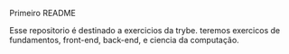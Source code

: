 Primeiro README

Esse repositorio é destinado a exercicios da trybe.
teremos exercicos de fundamentos, front-end, back-end, e ciencia da computação.

